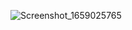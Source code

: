 ![Screenshot_1659025765](https://user-images.githubusercontent.com/88278949/181590224-2acb18fc-6da4-48ca-a33a-260fa00100ea.png)
